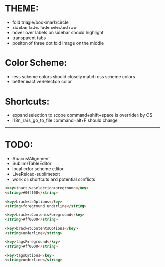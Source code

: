 # THEME:
- fold triagle/bookmark/circle
- sidebar fade: fade selected row
- hover over labels on sidebar should highlight
- transparent tabs
- positon of three dot fold image on the middle

# Color Scheme:
- less scheme colors should closely match css scheme colors
- better inactiveSelection color

# Shortcuts:
- expand selection to scope command+shift+space is overriden by OS
- i18n_rails_go_to_file command+alt+F should change

------------------------------------------------------

# TODO:
- Abacus/Alignment
- SublimeTableEditor
- local color scheme editor
- LiveReload-sublimetext
- work on shortcuts and potential conflicts

``` html
<key>inactiveSelectionForeground</key>
<string>#00ff00</string>

<key>bracketsOptions</key>
<string>foreground underline</string>

<key>bracketContentsForeground</key>
<string>#ff0000</string>

<key>bracketContentsOptions</key>
<string>underline</string>

<key>tagsForeground</key>
<string>#ff0000</string>

<key>tagsOptions</key>
<string>underline</string>
```
